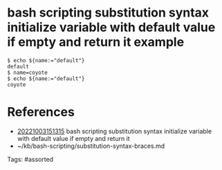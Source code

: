 # bash scripting substitution syntax initialize variable with default value if empty and return it example
```
$ echo ${name:="default"}
default
$ name=coyote
$ echo ${name:="default"}
coyote
```

# References
- [20221003151315](/zet/20221003151315/README.md) bash scripting substitution syntax initialize variable with default value if empty and return it
- ~/kb/bash-scripting/substitution-syntax-braces.md

Tags:
    #assorted
